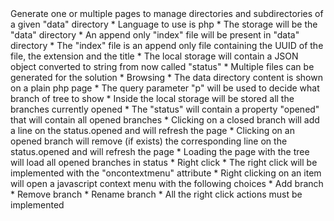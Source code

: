 <description>
Generate one or multiple pages to manage directories and subdirectories of a given "data" directory
</description>
<prerequisites>
* Language to use is php
* The storage will be the "data" directory
* An append only "index" file will be present in "data" directory
* The "index" file is an append only file containing the UUID of the file, the extension and the title
* The local storage will contain a JSON object converted to string from now called "status"
* Multiple files can be generated for the solution
</prerequisites>
<functionalities>
* Browsing
    * The data directory content is shown on a plain php page
    * The query parameter "p" will be used to decide what branch of tree to show
    * Inside the local storage will be stored all the branches currently opened
        * The "status" will contain a property "opened" that will contain all opened branches
    * Clicking on a closed branch will add a line on the status.opened and will refresh the page
    * Clicking on an opened branch will remove (if exists) the corresponding line on the status.opened and will refresh the page
    * Loading the page with the tree will load all opened branches in status
* Right click
    * The right click will be implemented with the "oncontextmenu" attribute
    * Right clicking on an item will open a javascript context menu with the following choices
        * Add branch
        * Remove branch
        * Rename branch
    * All the right click actions must be implemented
</functionalities>
